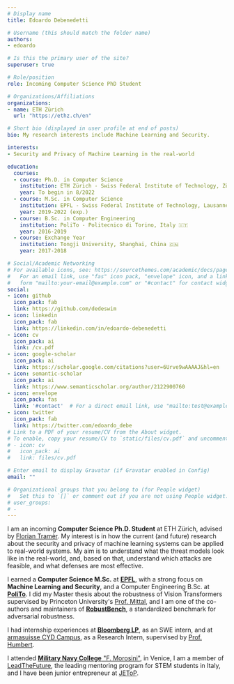 ```yaml
---
# Display name
title: Edoardo Debenedetti

# Username (this should match the folder name)
authors:
- edoardo

# Is this the primary user of the site?
superuser: true

# Role/position
role: Incoming Computer Science PhD Student

# Organizations/Affiliations
organizations:
- name: ETH Zürich
  url: "https://ethz.ch/en"

# Short bio (displayed in user profile at end of posts)
bio: My research interests include Machine Learning and Security.

interests:
- Security and Privacy of Machine Learning in the real-world

education:
  courses:
  - course: Ph.D. in Computer Science
    institution: ETH Zürich - Swiss Federal Institute of Technology, Zürich, Switzerland 🇨🇭
    year: To begin in 8/2022
  - course: M.Sc. in Computer Science
    institution: EPFL - Swiss Federal Institute of Technology, Lausanne, Switzerland 🇨🇭
    year: 2019-2022 (exp.)
  - course: B.Sc. in Computer Engineering
    institution: PoliTo - Politecnico di Torino, Italy 🇮🇹
    year: 2016-2019
  - course: Exchange Year
    institution: Tongji University, Shanghai, China 🇨🇳
    year: 2017-2018

# Social/Academic Networking
# For available icons, see: https://sourcethemes.com/academic/docs/page-builder/#icons
#   For an email link, use "fas" icon pack, "envelope" icon, and a link in the
#   form "mailto:your-email@example.com" or "#contact" for contact widget.
social:
- icon: github
  icon_pack: fab
  link: https://github.com/dedeswim
- icon: linkedin
  icon_pack: fab
  link: https://linkedin.com/in/edoardo-debenedetti
- icon: cv
  icon_pack: ai
  link: /cv.pdf
- icon: google-scholar
  icon_pack: ai
  link: https://scholar.google.com/citations?user=6Urve9wAAAAJ&hl=en
- icon: semantic-scholar
  icon_pack: ai
  link: https://www.semanticscholar.org/author/2122900760
- icon: envelope
  icon_pack: fas
  link: '#contact'  # For a direct email link, use "mailto:test@example.org".
- icon: twitter
  icon_pack: fab
  link: https://twitter.com/edoardo_debe
# Link to a PDF of your resume/CV from the About widget.
# To enable, copy your resume/CV to `static/files/cv.pdf` and uncomment the lines below.
# - icon: cv
#   icon_pack: ai
#   link: files/cv.pdf

# Enter email to display Gravatar (if Gravatar enabled in Config)
email: ""

# Organizational groups that you belong to (for People widget)
#   Set this to `[]` or comment out if you are not using People widget.
# user_groups:
# - 
---
```


I am an incoming **Computer Science Ph.D. Student** at ETH Zürich, advised by [Florian Tramèr](https://floriantramer.com). My interest is in how the current (and future) research about the security and privacy of machine learning systems can be applied to real-world systems. My aim is to understand what the threat models look like in the real-world, and, based on that, understand which attacks are feasible, and what defenses are most effective.

I earned a **Computer Science M.Sc.** at [**EPFL**](https://epfl.ch/en), with a strong focus on **Machine Learning and Security**, and a Computer Engineering B.Sc. at [**PoliTo**](https://www.polito.it/). I did my Master thesis about the robustness of Vision Transformers supervised by Princeton University's [Prof. Mittal](http://www.princeton.edu/~pmittal/), and I am one of the co-authors and maintainers of **[RobustBench](https://robustbench.github.io)**, a standardized benchmark for adversarial robustness.

I had internship experiences at **[Bloomberg LP](https://www.bloomberg.com/)**, as an SWE intern, and at [armasuisse CYD Campus](https://www.ar.admin.ch/en/armasuisse-wissenschaft-und-technologie-w-t/cyber-defence_campus.html), as a Research Intern, supervised by [Prof. Humbert](https://www.mhumbert.com/).

I attended [**Military Navy College** "F. Morosini"](http://www.marina.difesa.it/EN/training_institute/morosini/Pagine/default.aspx), in Venice, I am a member of [LeadTheFuture](https://leadthefuture.tech), the leading mentoring program for STEM students in Italy, and I have been junior entrepreneur at [JEToP](https://jetop.com).
